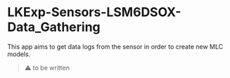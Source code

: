 # LKExp-Sensors-LSM6DSOX-Data_Gathering

This app aims to get data logs from the sensor in order to create new MLC models.

> ⚠️ to be written